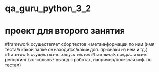# qa_guru_python_3_2

# проект для второго занятия

#framework осуществляет сбор тестов и метаинформации по ним 
(имя теста/в какой папке он находится/какие доп. признаки на нем и тд.)
#framework осуществляет запуск тестов 
#framework предоставляет репортинг (консольный вывод о работах, например/полезная инф. по тестам)
